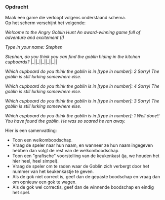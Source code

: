 ### Opdracht

Maak een game die verloopt volgens onderstaand schema.  
Op het scherm verschijnt het volgende:

*Welcome to the Angry Goblin Hunt
An award-winning game full of adventure and excitement (!)*

*Type in your name: Stephen*

*Stephen, do you think you can find the goblin hiding in the kitchen cupboards?*
|\_||\_||\_||\_||\_||

*Which cupboard do you think the goblin is in [type in number]: 2
Sorry! The goblin is still lurking somewhere else.*

*Which cupboard do you think the goblin is in [type in number]: 4
Sorry! The goblin is still lurking somewhere else.*

*Which cupboard do you think the goblin is in [type in number]: 3
Sorry! The goblin is still lurking somewhere else.*

*Which cupboard do you think the goblin is in [type in number]: 1
Well done!! You have found the goblin. He was so scared he ran away.*


Hier is een samenvatting:
- Toon een welkomboodschap.
- Vraag de speler naar hun naam, en wanneer ze hun naam ingegeven hebben dan volgt de rest van de welkomboodschap.
- Toon een "grafische" voorstelling van de keukenkast (ja, we houden het hier heel, heel simpel).
- Vraag de speler om te raden waar de Goblin zich verbergt door het nummer van het keukenkastje te geven.
- Als de gok niet correct is, geef dan de gepaste boodschap en vraag dan om opnieuw een gok te wagen. 
- Als de gok wel correctis, geef dan de winnende boodschap en eindig het spel.
